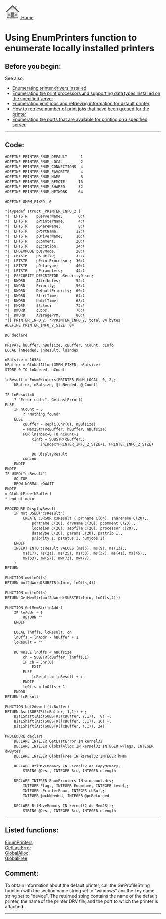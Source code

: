[<img src="../images/home.png"> Home ](https://github.com/VFPX/Win32API)  

# Using EnumPrinters function to enumerate locally installed printers

## Before you begin:
See also:

* [Enumerating printer drivers installed](sample_082.md)  
* [Enumerating the print processors and supporting data types installed on the specified server](sample_333.md)  
* [Enumerating print jobs and retrieving information for default printer](sample_368.md)  
* [How to retrieve number of print jobs that have been queued for the printer](sample_367.md)  
* [Enumerating the ports that are available for printing on a specified server](sample_334.md)  

  
***  


## Code:
```foxpro  
#DEFINE PRINTER_ENUM_DEFAULT      1
#DEFINE PRINTER_ENUM_LOCAL        2
#DEFINE PRINTER_ENUM_CONNECTIONS  4
#DEFINE PRINTER_ENUM_FAVORITE     4
#DEFINE PRINTER_ENUM_NAME         8
#DEFINE PRINTER_ENUM_REMOTE      16
#DEFINE PRINTER_ENUM_SHARED      32
#DEFINE PRINTER_ENUM_NETWORK     64

#DEFINE GMEM_FIXED  0

*|typedef struct _PRINTER_INFO_2 {
*|  LPTSTR    pServerName;       0:4
*|  LPTSTR    pPrinterName;      4:4
*|  LPTSTR    pShareName;        8:4
*|  LPTSTR    pPortName;        12:4
*|  LPTSTR    pDriverName;      16:4
*|  LPTSTR    pComment;         20:4
*|  LPTSTR    pLocation;        24:4
*|  LPDEVMODE pDevMode;         28:4
*|  LPTSTR    pSepFile;         32:4
*|  LPTSTR    pPrintProcessor;  36:4
*|  LPTSTR    pDatatype;        40:4
*|  LPTSTR    pParameters;      44:4
*|  PSECURITY_DESCRIPTOR pSecurityDescr;
*|  DWORD     Attributes;       52:4
*|  DWORD     Priority;         56:4
*|  DWORD     DefaultPriority;  60:4
*|  DWORD     StartTime;        64:4
*|  DWORD     UntilTime;        68:4
*|  DWORD     Status;           72:4
*|  DWORD     cJobs;            76:4
*|  DWORD     AveragePPM;       80:4
*|} PRINTER_INFO_2, *PPRINTER_INFO_2; total 84 bytes
#DEFINE PRINTER_INFO_2_SIZE  84

DO declare

PRIVATE hBuffer, nBufsize, cBuffer, nCount, cInfo
LOCAL lnNeeded, lnResult, lnIndex

nBufsize = 16384
hBuffer = GlobalAlloc(GMEM_FIXED, nBufsize)
STORE 0 TO lnNeeded, nCount

lnResult = EnumPrinters(PRINTER_ENUM_LOCAL, 0, 2,;
	hBuffer, nBufsize, @lnNeeded, @nCount)

IF lnResult=0
	? "Error code:", GetLastError()
ELSE
	IF nCount = 0
		? "Nothing found"
	ELSE
		cBuffer = Repli(Chr(0), nBufsize)
		= Mem2Str(@cBuffer, hBuffer, nBufsize)
		FOR lnIndex=0 TO nCount-1
			cInfo = SUBSTR(cBuffer,;
				lnIndex*PRINTER_INFO_2_SIZE+1, PRINTER_INFO_2_SIZE)

			DO DisplayResult
		ENDFOR
	ENDIF
ENDIF
IF USED("csResult")
	GO TOP
	BROW NORMAL NOWAIT
ENDIF
= GlobalFree(hBuffer)
* end of main

PROCEDURE DisplayResult
	IF Not USED("csResult")
		CREATE CURSOR csResult ( prnname C(64), sharename C(20),;
			portname C(20), drvname C(30), pcomment C(20),;
			location C(20), sepfile C(20), processor C(20),;
			datatype C(20), params C(20), pattrib I,;
			priority I, pstatus I, numjobs I)
	ENDIF
	INSERT INTO csResult VALUES (ms(5), ms(9), ms(13),;
		ms(17), ms(21), ms(25), ms(33), ms(37), ms(41), ms(45),;
		mw(53), mw(57), mw(73), mw(77);
	)
RETURN

FUNCTION mw(lnOffs)
RETURN buf2dword(SUBSTR(cInfo, lnOffs,4))

FUNCTION ms(lnOffs)
RETURN GetMemStr(buf2dword(SUBSTR(cInfo, lnOffs,4)))

FUNCTION GetMemStr(lnAddr)
	IF lnAddr = 0
		RETURN ""
	ENDIF

	LOCAL lnOffs, lcResult, ch
	lnOffs = lnAddr - hBuffer + 1
	lcResult = ""

	DO WHILE lnOffs < nBufsize
		ch = SUBSTR(cBuffer, lnOffs,1)
		IF ch = Chr(0)
			EXIT
		ELSE
			lcResult = lcResult + ch
		ENDIF
		lnOffs = lnOffs + 1
	ENDDO
RETURN lcResult

FUNCTION buf2dword (lcBuffer)
RETURN Asc(SUBSTR(lcBuffer, 1,1)) + ;
	BitLShift(Asc(SUBSTR(lcBuffer, 2,1)),  8) +;
	BitLShift(Asc(SUBSTR(lcBuffer, 3,1)), 16) +;
	BitLShift(Asc(SUBSTR(lcBuffer, 4,1)), 24)

PROCEDURE declare
	DECLARE INTEGER GetLastError IN kernel32
	DECLARE INTEGER GlobalAlloc IN kernel32 INTEGER wFlags, INTEGER dwBytes
	DECLARE INTEGER GlobalFree IN kernel32 INTEGER hMem

	DECLARE RtlMoveMemory IN kernel32 As CopyMemory;
		STRING @Dest, INTEGER Src, INTEGER nLength

	DECLARE INTEGER EnumPrinters IN winspool.drv;
		INTEGER Flags, INTEGER EnumName, INTEGER Level,;
		INTEGER pPrinterEnum, INTEGER cbBuf,;
		INTEGER @pcbNeeded, INTEGER @pcReturned

	DECLARE RtlMoveMemory IN kernel32 As Mem2Str;
		STRING @Dest, INTEGER Src, INTEGER nLength  
```  
***  


## Listed functions:
[EnumPrinters](../libraries/winspool.drv/EnumPrinters.md)  
[GetLastError](../libraries/kernel32/GetLastError.md)  
[GlobalAlloc](../libraries/kernel32/GlobalAlloc.md)  
[GlobalFree](../libraries/kernel32/GlobalFree.md)  

## Comment:
To obtain information about the default printer, call the GetProfileString function with the section name string set to "windows" and the key name string set to "device". The returned string contains the name of the default printer, the name of the printer DRV file, and the port to which the printer is attached.  
  
***  

